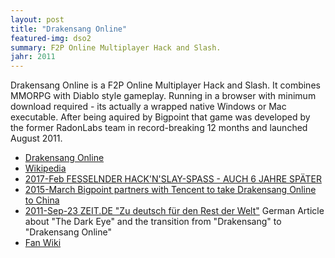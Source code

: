 ```yaml
---
layout: post
title: "Drakensang Online"
featured-img: dso2
summary: F2P Online Multiplayer Hack and Slash.
jahr: 2011
---
```

Drakensang Online is a F2P Online Multiplayer Hack and Slash. It combines MMORPG with Diablo style gameplay. Running in a browser with minimum download required - its actually a wrapped native Windows or Mac executable.  After being aquired by Bigpoint that game was developed by the former RadonLabs team in record-breaking 12 months and launched August 2011.

* [Drakensang Online](https://drakensang.com)
* [Wikipedia](https://en.wikipedia.org/wiki/Drakensang_Online)
* [2017-Feb FESSELNDER HACK'N'SLAY-SPASS - AUCH 6 JAHRE SPÄTER](https://www.browsergames.de/drakensang-online/drakensang-online-test-fesselnder-hacknslay-spass-auch-6-jahre-spaeter)
* [2015-March Bigpoint partners with Tencent to take Drakensang Online to China](https://venturebeat.com/2015/03/30/germanys-bigpoint-partners-with-tencent-to-take-drakensang-online-to-china)
* [2011-Sep-23 ZEIT.DE "Zu deutsch für den Rest der Welt"](https://www.zeit.de/digital/games/2011-09/das-schwarze-auge-online) German Article about "The Dark Eye" and the transition from "Drakensang" to "Drakensang Online"
* [Fan Wiki](https://drakensangonline.fandom.com/wiki/Drakensang_Online_Wiki)
